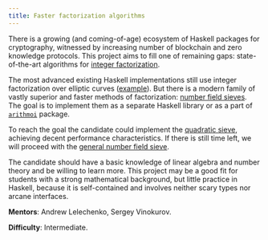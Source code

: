```yaml
---
title: Faster factorization algorithms
---
```


There is a growing (and coming-of-age) ecosystem of Haskell packages for cryptography, witnessed by increasing number of blockchain and zero knowledge protocols. This project aims to fill one of remaining gaps: state-of-the-art algorithms for [integer factorization](https://en.wikipedia.org/wiki/Integer_factorization).

The most advanced existing Haskell implementations still use integer factorization over elliptic curves ([example](http://hackage.haskell.org/package/arithmoi-0.10.0.0/docs/src/Math.NumberTheory.Primes.Factorisation.Montgomery.html)). But there is a modern family of vastly superior and faster methods of factorization: [number field sieves](https://en.wikipedia.org/wiki/General_number_field_sieve). The goal is to implement them as a separate Haskell library or as a part of [`arithmoi`](http://hackage.haskell.org/package/arithmoi-0.10.0.0) package.

To reach the goal the candidate could implement the [quadratic sieve](https://en.wikipedia.org/wiki/Quadratic_sieve), achieving decent performance characteristics. If there is still time left, we will proceed with the [general number field sieve](https://en.wikipedia.org/wiki/General_number_field_sieve).

The candidate should have a basic knowledge of linear algebra and number theory and be willing to learn more. This project may be a good fit for students with a strong mathematical background, but little practice in Haskell, because it is self-contained and involves neither scary types nor arcane interfaces.

**Mentors**: Andrew Lelechenko, Sergey Vinokurov.

**Difficulty**: Intermediate.

